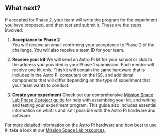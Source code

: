 ## What next?

If accepted for Phase 2, your team will write the program for the experiment you have proposed, and then test and submit it. These are the steps involved:

1. **Acceptance to Phase 2** <br>
You will receive an email confirming your acceptance to Phase 2 of the challenge. You will also receive a team ID for your team.

2. **Receive your kit**
We will send an Astro Pi kit for your school or club to the address you provided in your Phase 1 submission. Each mentor will receive one kit only. This kit will contain the same hardware that is included in the Astro Pi computers on the ISS, and additional components that will differ depending on the type of experiment that your team wants to conduct.

3. **Create your experiment**
Check out our comprehensive [Mission Space Lab Phase 2 project guide](https://rpf.io/ap-msl-guide) for help with assembling your kit, and writing and testing your experiment program. This guide also includes essential information on what is and isn’t possible with the Astro Pi hardware and software.

For more detailed information on the Astro Pi hardware and how best to use it, take a look at our [Mission Space Lab resources](https://astro-pi.org/mission-space-lab/resources).
